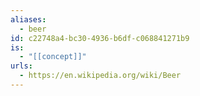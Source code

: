 ```yaml
---
aliases:
  - beer
id: c22748a4-bc30-4936-b6df-c068841271b9
is:
  - "[[concept]]"
urls:
  - https://en.wikipedia.org/wiki/Beer
---
```

